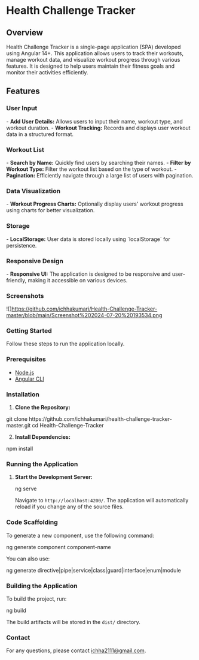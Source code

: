 <h1> Health Challenge Tracker</h1>

<h2>Overview</h2>
<p>
Health Challenge Tracker is a single-page application (SPA) developed using Angular 14+. This application allows users to track their workouts, manage workout data, and visualize workout progress through various features. It is designed to help users maintain their fitness goals and monitor their activities efficiently.</p>

<h2>Features</h2>

<h3> User Input</h3>
- <b> Add User Details:</b> Allows users to input their name, workout type, and workout duration.
- <b>Workout Tracking:</b> Records and displays user workout data in a structured format.

<h3>Workout List</h3>
- <b>Search by Name:</b> Quickly find users by searching their names.
- <b>Filter by Workout Type:</b> Filter the workout list based on the type of workout.
- <b>Pagination:</b> Efficiently navigate through a large list of users with pagination.

<h3>Data Visualization</h3>
- <b> Workout Progress Charts:</b> Optionally display users' workout progress using charts for better visualization.

<h3> Storage</h3>
- <b>LocalStorage:</b> User data is stored locally using `localStorage` for persistence.

<h3> Responsive Design </h3>
- <b>Responsive UI:</b> The application is designed to be responsive and user-friendly, making it accessible on various devices.

<h3> Screenshots</h3>

![]https://github.com/ichhakumari/Health-Challenge-Tracker-master/blob/main/Screenshot%202024-07-20%20193534.png




<h3> Getting Started</h3>

Follow these steps to run the application locally.

<h3> Prerequisites</h3>

- [Node.js](https://nodejs.org/en/)
- [Angular CLI](https://angular.io/cli)

<h3> Installation</h3>

1. <b>Clone the Repository:</b>
<p>
    git clone https://github.com/ichhakumari/health-challenge-tracker-master.git
    cd Health-Challenge-Tracker
</p>

2. <b>Install Dependencies:</b>
<p>
    npm install
</p>

<h3> Running the Application</h3>

1. <b>Start the Development Server:</b>
   <p> 
    ng serve<br>
    
    Navigate to `http://localhost:4200/`. The application will automatically reload if you change any of the source files.</p>

<h3>Code Scaffolding</h3>
<p>
To generate a new component, use the following command:

ng generate component component-name
</p>
You can also use:
<p>
ng generate directive|pipe|service|class|guard|interface|enum|module </p>


<h3> Building the Application</h3>
<p>
To build the project, run:

ng build

The build artifacts will be stored in the `dist/` directory.</p>


<h3> Contact</h3>

For any questions, please contact [ichha2111@gmail.com](mailto:ichha2111@gmail.com).

